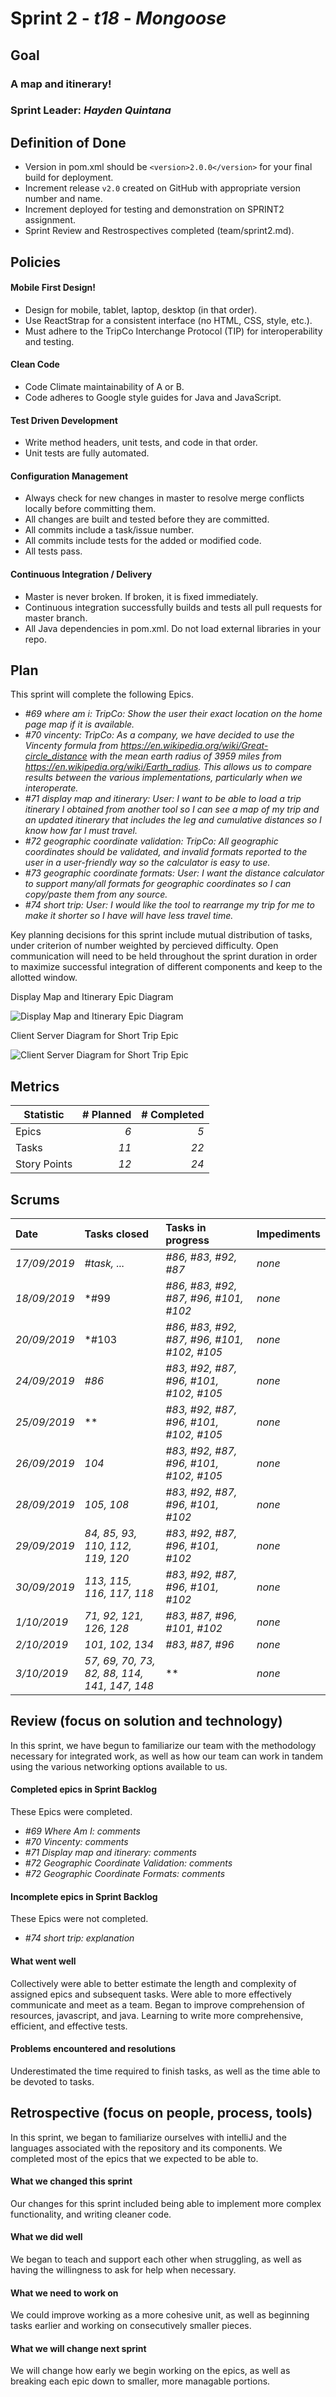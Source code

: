 # Sprint 2 - *t18* - *Mongoose*

## Goal

### A map and itinerary!
### Sprint Leader: *Hayden Quintana*

## Definition of Done

* Version in pom.xml should be `<version>2.0.0</version>` for your final build for deployment.
* Increment release `v2.0` created on GitHub with appropriate version number and name.
* Increment deployed for testing and demonstration on SPRINT2 assignment.
* Sprint Review and Restrospectives completed (team/sprint2.md).


## Policies

#### Mobile First Design!
* Design for mobile, tablet, laptop, desktop (in that order).
* Use ReactStrap for a consistent interface (no HTML, CSS, style, etc.).
* Must adhere to the TripCo Interchange Protocol (TIP) for interoperability and testing.
#### Clean Code
* Code Climate maintainability of A or B.
* Code adheres to Google style guides for Java and JavaScript.
#### Test Driven Development
* Write method headers, unit tests, and code in that order.
* Unit tests are fully automated.
#### Configuration Management
* Always check for new changes in master to resolve merge conflicts locally before committing them.
* All changes are built and tested before they are committed.
* All commits include a task/issue number.
* All commits include tests for the added or modified code.
* All tests pass.
#### Continuous Integration / Delivery 
* Master is never broken.  If broken, it is fixed immediately.
* Continuous integration successfully builds and tests all pull requests for master branch.
* All Java dependencies in pom.xml.  Do not load external libraries in your repo. 


## Plan

This sprint will complete the following Epics.

* *#69 where am i: TripCo: Show the user their exact location on the home page map if it is available.*
* *#70 vincenty: TripCo: As a company, we have decided to use the Vincenty formula from https://en.wikipedia.org/wiki/Great-circle_distance with the mean earth radius of 3959 miles from https://en.wikipedia.org/wiki/Earth_radius. This allows us to compare results between the various implementations, particularly when we interoperate.*
* *#71 display map and itinerary: User: I want to be able to load a trip itinerary I obtained from another tool so I can see a map of my trip and an updated itinerary that includes the leg and cumulative distances so I know how far I must travel.*
* *#72 geographic coordinate validation: TripCo: All geographic coordinates should be validated, and invalid formats reported to the user in a user-friendly way so the calculator is easy to use.*
* *#73 geographic coordinate formats: User: I want the distance calculator to support many/all formats for geographic coordinates so I can copy/paste them from any source.*
* *#74 short trip: User: I would like the tool to rearrange my trip for me to make it shorter so I have will have less travel time.*


Key planning decisions for this sprint include mutual distribution of tasks, under criterion of number weighted by percieved difficulty. Open communication will need to be held throughout the sprint duration in order to maximize successful integration of different components and keep to the allotted window.


Display Map and Itinerary Epic Diagram

![Display Map and Itinerary Epic Diagram](images/displayMapAndItineraryDiagram.jpg)


Client Server Diagram for Short Trip Epic

![Client Server Diagram for Short Trip Epic](images/ShortTrip_Issue24_Plan.png)


## Metrics

| Statistic | # Planned | # Completed |
| --- | ---: | ---: |
| Epics | *6* | *5* |
| Tasks |  *11*   | *22* | 
| Story Points |  *12*  | *24* | 


## Scrums

| Date | Tasks closed  | Tasks in progress | Impediments |
| :--- | :--- | :--- | :--- |
| *17/09/2019* | *#task, ...* | *#86, #83, #92, #87* | *none* | 
| *18/09/2019* | *#99 | *#86, #83, #92, #87, #96, #101, #102* | *none* |
| *20/09/2019* | *#103 | *#86, #83, #92, #87, #96, #101, #102, #105* | *none* |
| *24/09/2019* | *#86* | *#83, #92, #87, #96, #101, #102, #105* | *none* | 
| *25/09/2019* | ** | *#83, #92, #87, #96, #101, #102, #105* | *none* | 
| *26/09/2019* | *104* | *#83, #92, #87, #96, #101, #102, #105* | *none* | 
| *28/09/2019* | *105, 108* | *#83, #92, #87, #96, #101, #102* | *none* | 
| *29/09/2019* | *84, 85, 93, 110, 112, 119, 120* | *#83, #92, #87, #96, #101, #102* | *none* |
| *30/09/2019* | *113, 115, 116, 117, 118* | *#83, #92, #87, #96, #101, #102* | *none* |
| *1/10/2019* | *71, 92, 121, 126, 128* | *#83, #87, #96, #101, #102* | *none* |
| *2/10/2019* | *101, 102, 134* | *#83, #87, #96* | *none* |
| *3/10/2019* | *57, 69, 70, 73, 82, 88, 114, 141, 147, 148* | ** | *none* |



## Review (focus on solution and technology)

In this sprint, we have begun to familiarize our team with the methodology necessary for integrated work, as well as how our team can work in tandem using the various networking options available to us.

#### Completed epics in Sprint Backlog 

These Epics were completed.

* *#69 Where Am I: comments*
* *#70 Vincenty: comments*
* *#71 Display map and itinerary: comments*
* *#72 Geographic Coordinate Validation: comments*
* *#72 Geographic Coordinate Formats: comments*

#### Incomplete epics in Sprint Backlog 

These Epics were not completed.

* *#74 short trip: explanation*


#### What went well

Collectively were able to better estimate the length and complexity of assigned epics and subsequent tasks.
Were able to more effectively communicate and meet as a team.
Began to improve comprehension of resources, javascript, and java.
Learning to write more comprehensive, efficient, and effective tests.

#### Problems encountered and resolutions

Underestimated the time required to finish tasks, as well as the time able to be devoted to tasks.

## Retrospective (focus on people, process, tools)

In this sprint, we began to familiarize ourselves with intelliJ and the languages associated with the repository and its components.
We completed most of the epics that we expected to be able to.

#### What we changed this sprint

Our changes for this sprint included being able to implement more complex functionality, and writing cleaner code.

#### What we did well

We began to teach and support each other when struggling, as well as having the willingness to ask for help when necessary.

#### What we need to work on

We could improve working as a more cohesive unit, as well as beginning tasks earlier and working on consecutively smaller pieces.

#### What we will change next sprint 

We will change how early we begin working on the epics, as well as breaking each epic down to smaller, more managable portions.
